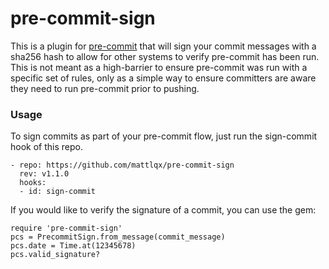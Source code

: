 # pre-commit-sign

This is a plugin for [pre-commit](https://pre-commit.com) that will sign your commit messages with a sha256 hash to allow for other systems to verify pre-commit has been run. This is not meant as a high-barrier to ensure pre-commit was run with a specific set of rules, only as a simple way to ensure committers are aware they need to run pre-commit prior to pushing.

### Usage

To sign commits as part of your pre-commit flow, just run the sign-commit hook of this repo.

    - repo: https://github.com/mattlqx/pre-commit-sign
      rev: v1.1.0
      hooks:
      - id: sign-commit

If you would like to verify the signature of a commit, you can use the gem:

    require 'pre-commit-sign'
    pcs = PrecommitSign.from_message(commit_message)
    pcs.date = Time.at(12345678)
    pcs.valid_signature?
